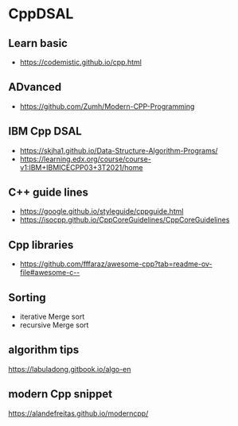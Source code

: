 # CppDSAL
## Learn basic
- https://codemistic.github.io/cpp.html
## ADvanced
- https://github.com/Zumh/Modern-CPP-Programming
## IBM Cpp DSAL
- https://skjha1.github.io/Data-Structure-Algorithm-Programs/
- https://learning.edx.org/course/course-v1:IBM+IBMICECPP03+3T2021/home
## C++ guide lines
- https://google.github.io/styleguide/cppguide.html
- https://isocpp.github.io/CppCoreGuidelines/CppCoreGuidelines
## Cpp libraries
- https://github.com/fffaraz/awesome-cpp?tab=readme-ov-file#awesome-c--

## Sorting
- iterative Merge sort
- recursive Merge sort

## algorithm tips
https://labuladong.gitbook.io/algo-en

## modern Cpp snippet
https://alandefreitas.github.io/moderncpp/
